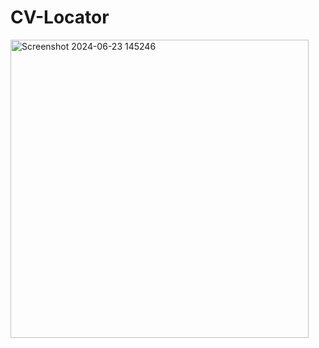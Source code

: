 # CV-Locator
<img width="477" alt="Screenshot 2024-06-23 145246" src="https://github.com/user-attachments/assets/ea2fdc33-6bdd-4e5c-b4f6-f22f0d01f959">
